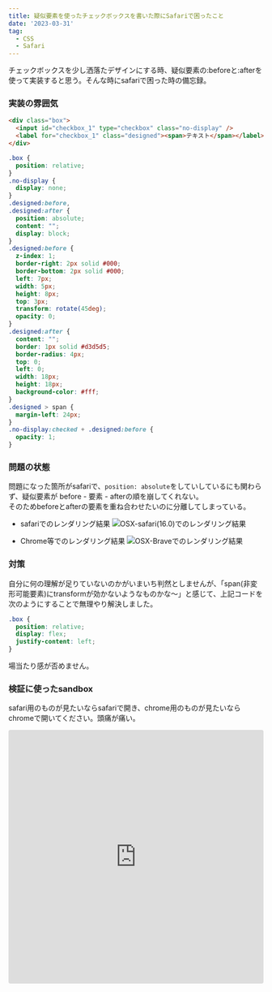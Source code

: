 ```yaml
---
title: 疑似要素を使ったチェックボックスを書いた際にSafariで困ったこと
date: '2023-03-31'
tag:
  - CSS
  - Safari
---
```


チェックボックスを少し洒落たデザインにする時、疑似要素の:beforeと:afterを使って実装すると思う。そんな時にsafariで困った時の備忘録。  

### 実装の雰囲気
```html
<div class="box">
  <input id="checkbox_1" type="checkbox" class="no-display" />
  <label for="checkbox_1" class="designed"><span>テキスト</span></label>
</div>
```
```css
.box {
  position: relative;
}
.no-display {
  display: none;
}
.designed:before,
.designed:after {
  position: absolute;
  content: "";
  display: block;
}
.designed:before {
  z-index: 1;
  border-right: 2px solid #000;
  border-bottom: 2px solid #000;
  left: 7px;
  width: 5px;
  height: 8px;
  top: 3px;
  transform: rotate(45deg);
  opacity: 0;
}
.designed:after {
  content: "";
  border: 1px solid #d3d5d5;
  border-radius: 4px;
  top: 0;
  left: 0;
  width: 18px;
  height: 18px;
  background-color: #fff;
}
.designed > span {
  margin-left: 24px;
}
.no-display:checked + .designed:before {
  opacity: 1;
}

```

### 問題の状態
問題になった箇所がsafariで、`position: absolute`をしていしているにも関わらず、疑似要素が before - 要素 - afterの順を崩してくれない。  
そのためbeforeとafterの要素を重ね合わせたいのに分離してしまっている。  

- safariでのレンダリング結果
![OSX-safari(16.0)でのレンダリング結果](https://i.gyazo.com/e63e9404ae95aa49af9b4616f9c4d15a.png)

- Chrome等でのレンダリング結果
![OSX-Braveでのレンダリング結果](https://i.gyazo.com/a4a4deec03d659f3a271762295f3c265.png)

### 対策
自分に何の理解が足りていないのかがいまいち判然としませんが、「span(非変形可能要素)にtransformが効かないようなものかな〜」と感じて、上記コードを次のようにすることで無理やり解決しました。


```css
.box {
  position: relative;
  display: flex;
  justify-content: left;
}
```

場当たり感が否めません。


### 検証に使ったsandbox
safari用のものが見たいならsafariで開き、chrome用のものが見たいならchromeで開いてください。頭痛が痛い。  
<iframe src="https://codesandbox.io/embed/pedantic-nash-sr1d7v?fontsize=14&hidenavigation=1&theme=dark"
     style="width:100%; height:500px; border:0; border-radius: 4px; overflow:hidden;"
     title="pedantic-nash-sr1d7v"
     allow="accelerometer; ambient-light-sensor; camera; encrypted-media; geolocation; gyroscope; hid; microphone; midi; payment; usb; vr; xr-spatial-tracking"
     sandbox="allow-forms allow-modals allow-popups allow-presentation allow-same-origin allow-scripts"
   ></iframe>
